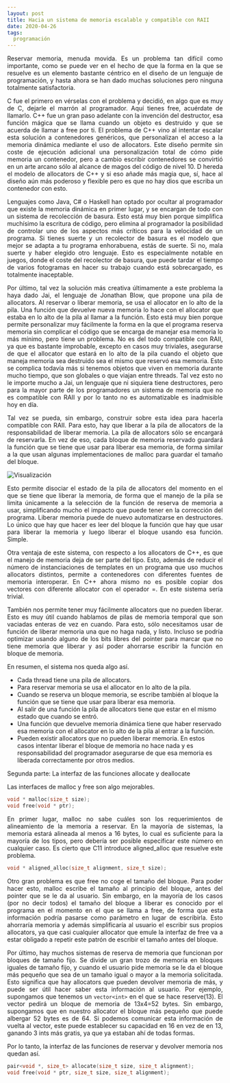 ```yaml
---
layout: post
title: Hacia un sistema de memoria escalable y compatible con RAII
date: 2020-04-26
tags:
  programación
---
```

<p style='text-align: justify;'>Reservar memoria, menuda movida. Es un problema tan difícil como importante, como se puede ver en el hecho de que la forma en la que se resuelve es un elemento bastante céntrico en el diseño de un lenguaje de programación, y hasta ahora se han dado muchas soluciones pero ninguna totalmente satisfactoria.</p>

<p style='text-align: justify;'>C fue el primero en vérselas con el problema y decidió, en algo que es muy de C, dejarle el marrón al programador. Aquí tienes free, acuérdate de llamarlo. C++ fue un gran paso adelante con la invención del destructor, esa función mágica que se llama cuando un objeto es destruido y que se acuerda de llamar a free por ti. El problema de C++ vino al intentar escalar esta solución a contenedores genéricos, que personalizan el acceso a la memoria dinámica mediante el uso de allocators. Este diseño permite sin coste de ejecución adicional una personalización total de cómo pide memoria un contenedor, pero a cambio escribir contenedores se convirtió en un arte arcano sólo al alcance de magos del código de nivel 10. D hereda el modelo de allocators de C++ y si eso añade más magia que, sí, hace al diseño aún más poderoso y flexible pero es que no hay dios que escriba un contenedor con esto.</p>

<p style='text-align: justify;'>Lenguajes como Java, C# o Haskell han optado por ocultar al programador que existe la memoria dinámica en primer lugar, y se encargan de todo con un sistema de recolección de basura. Esto está muy bien porque simplifica muchísimo la escritura de código, pero elimina al programador la posibilidad de controlar uno de los aspectos más críticos para la velocidad de un programa. Si tienes suerte y un recolector de basura es el modelo que mejor se adapta a tu programa enhorabuena, estás de suerte. Si no, mala suerte y haber elegido otro lenguaje. Esto es especialmente notable en juegos, donde el coste del recolector de basura, que puede tardar el tiempo de varios fotogramas en hacer su trabajo cuando está sobrecargado, es totalmente inaceptable.</p>

<p style='text-align: justify;'>Por último, tal vez la solución más creativa últimamente a este problema la haya dado Jai, el lenguaje de Jonathan Blow, que propone una pila de allocators. Al reservar o liberar memoria, se usa el allocator en lo alto de la pila. Una función que devuelve nueva memoria lo hace con el allocator que estaba en lo alto de la pila al llamar a la función. Esto está muy bien porque permite personalizar muy fácilmente la forma en la que el programa reserva memoria sin complicar el código que se encarga de manejar esa memoria lo más mínimo, pero tiene un problema. No es del todo compatible con RAII, ya que es bastante improbable, excepto en casos muy triviales, asegurarse de que el allocator que estará en lo alto de la pila cuando el objeto que maneja memoria sea destruido sea el mismo que reservó esa memoria. Esto se complica todavía más si tenemos objetos que viven en memoria durante mucho tiempo, que son globales o que viajan entre threads. Tal vez esto no le importe mucho a Jai, un lenguaje que ni siquiera tiene destructores, pero para la mayor parte de los programadores un sistema de memoria que no es compatible con RAII y por lo tanto no es automatizable es inadmisible hoy en día.</p>

<p style='text-align: justify;'>Tal vez se pueda, sin embargo, construir sobre esta idea para hacerla compatible con RAII. Para esto, hay que liberar a la pila de allocators de la responsabilidad de liberar memoria. La pila de allocators sólo se encargará de reservarla. En vez de eso, cada bloque de memoria reservado guardará la función que se tiene que usar para liberar esa memoria, de forma similar a la que usan algunas implementaciones de malloc para guardar el tamaño del bloque.</p>

![Visualización](https://raw.githubusercontent.com/asielorz/blog/master/images/memoria-free.png)

<p style='text-align: justify;'>Esto permite disociar el estado de la pila de allocators del momento en el que se tiene que liberar la memoria, de forma que el manejo de la pila se limita únicamente a la selección de la función de reserva de memoria a usar, simplificando mucho el impacto que puede tener en la corrección del programa. Liberar memoria puede de nuevo automatizarse en destructores. Lo único que hay que hacer es leer del bloque la función que hay que usar para liberar la memoria y luego liberar el bloque usando esa función. Simple.</p>

<p style='text-align: justify;'>Otra ventaja de este sistema, con respecto a los allocators de C++, es que el manejo de memoria deja de ser parte del tipo. Esto, además de reducir el número de instanciaciones de templates en un programa que uso muchos allocators distintos, permite a contenedores con diferentes fuentes de memoria interoperar. En C++ ahora mismo no es posible copiar dos vectores con diferente allocator con el operador =. En este sistema sería trivial.</p>

<p style='text-align: justify;'>También nos permite tener muy fácilmente allocators que no pueden liberar. Esto es muy útil cuando hablamos de pilas de memoria temporal que son vaciadas enteras de vez en cuando. Para esto, sólo necesitamos usar de función de liberar memoria una que no haga nada, y listo. Incluso se podría optimizar usando alguno de los bits libres del pointer para marcar que no tiene memoria que liberar y así poder ahorrarse escribir la función en bloque de memoria.</p>

En resumen, el sistema nos queda algo así.
- Cada thread tiene una pila de allocators.
- Para reservar memoria se usa el allocator en lo alto de la pila.
- Cuando se reserva un bloque memoria, se escribe también al bloque la función que se tiene que usar para liberar esa memoria.
- Al salir de una función la pila de allocators tiene que estar en el mismo estado que cuando se entró.
- Una función que devuelve memoria dinámica tiene que haber reservado esa memoria con el allocator en lo alto de la pila al entrar a la función.
- Pueden existir allocators que no pueden liberar memoria. En estos casos intentar liberar el bloque de memoria no hace nada y es responsabilidad del programador asegurarse de que esa memoria es liberada correctamente por otros medios.

Segunda parte: La interfaz de las funciones allocate y deallocate

Las interfaces de malloc y free son algo mejorables.

```cpp
void * malloc(size_t size);
void free(void * ptr);
```

<p style='text-align: justify;'>En primer lugar, malloc no sabe cuáles son los requerimientos de alineamiento de la memoria a reservar. En la mayoría de sistemas, la memoria estará alineada al menos a 16 bytes, lo cual es suficiente para la mayoría de los tipos, pero debería ser posible especificar este número en cualquier caso. Es cierto que C11 introduce aligned_alloc que resuelve este problema.</p>

```cpp
void * aligned_alloc(size_t alignment, size_t size);
```

<p style='text-align: justify;'>Otro gran problema es que free no coge el tamaño del bloque. Para poder hacer esto, malloc escribe el tamaño al principio del bloque, antes del pointer que se le da al usuario. Sin embargo, en la mayoría de los casos (por no decir todos) el tamaño del bloque a liberar es conocido por el programa en el momento en el que se llama a free, de forma que esta información podría pasarse como parámetro en lugar de escribirla. Esto ahorraría memoria y además simplificaría al usuario el escribir sus propios allocators, ya que casi cualquier allocator que emule la interfaz de free va a estar obligado a repetir este patrón de escribir el tamaño antes del bloque.</p>

<p style='text-align: justify;'>Por último, hay muchos sistemas de reserva de memoria que funcionan por bloques de tamaño fijo. Se divide un gran trozo de memoria en bloques iguales de tamaño fijo, y cuando el usuario pide memoria se le da el bloque más pequeño que sea de un tamaño igual o mayor a la memoria solicitada. Esto significa que hay allocators que pueden devolver memoria de más, y puede ser útil hacer saber esta información al usuario. Por ejemplo, supongamos que tenemos un <code>vector&lt;int&gt;</code> en el que se hace reserve(13). El vector pedirá un bloque de memoria de 13x4=52 bytes. Sin embargo, supongamos que en nuestro allocator el bloque más pequeño que puede albergar 52 bytes es de 64. Si podemos comunicar esta información de vuelta al vector, este puede establecer su capacidad en 16 en vez de en 13, ganando 3 ints más gratis, ya que ya estaban ahí de todas formas.</p>

Por lo tanto, la interfaz de las funciones de reservar y devolver memoria nos quedan así.

```cpp
pair<void *, size_t> allocate(size_t size, size_t alignment);
void free(void * ptr, size_t size, size_t alignment);
```